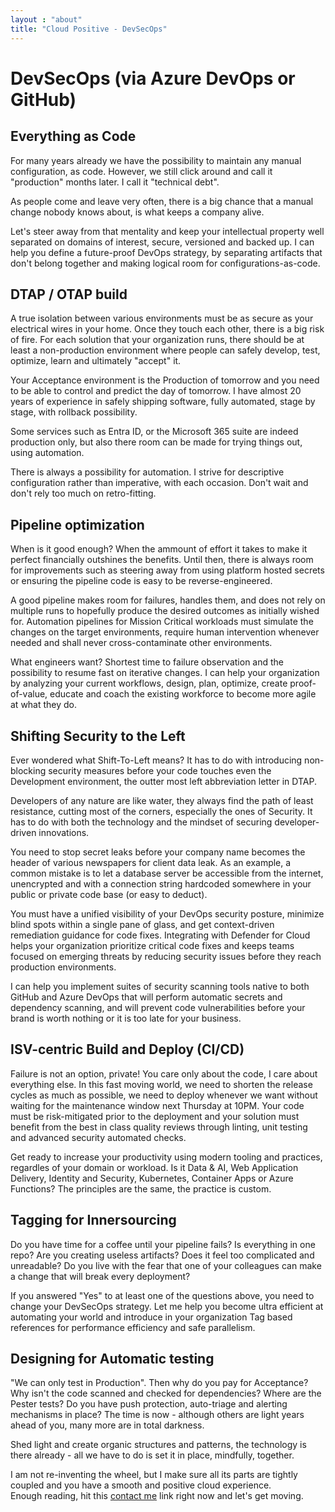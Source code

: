 ```yaml
---
layout : "about"
title: "Cloud Positive - DevSecOps"
---
```


# DevSecOps (via Azure DevOps or GitHub)

## Everything as Code
For many years already we have the possibility to maintain any manual configuration, as code. 
However, we still click around and call it "production" months later. I call it "technical debt".

As people come and leave very often, there is a big chance that a manual change nobody knows about, is what keeps a company alive.

Let's steer away from that mentality and keep your intellectual property well separated on domains of interest, secure, versioned and backed up.
I can help you define a future-proof DevOps strategy, by separating artifacts that don't belong together and making logical room for configurations-as-code.

## DTAP / OTAP build
A true isolation between various environments must be as secure as your electrical wires in your home. Once they touch each other, there is a big risk of fire.
For each solution that your organization runs, there should be at least a non-production environment where people can safely develop, test, optimize, learn and ultimately "accept" it.

Your Acceptance environment is the Production of tomorrow and you need to be able to control and predict the day of tomorrow.
I have almost 20 years of experience in safely shipping software, fully automated, stage by stage, with rollback possibility.

Some services such as Entra ID, or the Microsoft 365 suite are indeed production only, but also there room can be made for trying things out, using automation.

There is always a possibility for automation. I strive for descriptive configuration rather than imperative, with each occasion.
Don't wait and don't rely too much on retro-fitting.

## Pipeline optimization
When is it good enough? When the ammount of effort it takes to make it perfect financially outshines the benefits.
Until then, there is always room for improvements such as steering away from using platform hosted secrets or ensuring the pipeline code is easy to be reverse-engineered.

A good pipeline makes room for failures, handles them, and does not rely on multiple runs to hopefully produce the desired outcomes as initially wished for.
Automation pipelines for Mission Critical workloads must simulate the changes on the target environments, require human intervention whenever needed and shall never cross-contaminate other environments.

What engineers want? Shortest time to failure observation and the possibility to resume fast on iterative changes.
I can help your organization by analyzing your current workflows, design, plan, optimize, create proof-of-value, educate and coach the existing workforce to become more agile at what they do.

## Shifting Security to the Left
Ever wondered what Shift-To-Left means? It has to do with introducing non-blocking security measures before your code touches even the Development environment, the outter most left abbreviation letter in DTAP.

Developers of any nature are like water, they always find the path of least resistance, cutting most of the corners, especially the ones of Security.
It has to do with both the technology and the mindset of securing developer-driven innovations.

You need to stop secret leaks before your company name becomes the header of various newspapers for client data leak.
As an example, a common mistake is to let a database server be accessible from the internet, unencrypted and with a connection string hardcoded somewhere in your public or private code base (or easy to deduct).

You must have a unified visibility of your DevOps security posture, minimize blind spots within a single pane of glass, and get context-driven remediation guidance for code fixes. 
Integrating with Defender for Cloud helps your organization prioritize critical code fixes and keeps teams focused on emerging threats by reducing security issues before they reach production environments.

I can help you implement suites of security scanning tools native to both GitHub and Azure DevOps that will perform automatic secrets and dependency scanning, and will prevent code vulnerabilities before your brand is worth nothing or it is too late for your business.

## ISV-centric Build and Deploy (CI/CD)
Failure is not an option, private! You care only about the code, I care about everything else. In this fast moving world, we need to shorten the release cycles as much as possible, we need to deploy whenever we want without waiting for the maintenance window next Thursday at 10PM. Your code must be risk-mitigated prior to the deployment and your solution must benefit from the best in class quality reviews through linting, unit testing and advanced security automated checks. 

Get ready to increase your productivity using modern tooling and practices, regardles of your domain or workload. Is it Data & AI, Web Application Delivery, Identity and Security, Kubernetes, Container Apps or Azure Functions? The principles are the same, the practice is custom.

## Tagging for Innersourcing
Do you have time for a coffee until your pipeline fails? Is everything in one repo? Are you creating useless artifacts? Does it feel too complicated and unreadable? Do you live with the fear that one of your colleagues can make a change that will break every deployment?

If you answered "Yes" to at least one of the questions above, you need to change your DevSecOps strategy. Let me help you become ultra efficient at automating your world and introduce in your organization Tag based references for performance efficiency and safe parallelism.

## Designing for Automatic testing
"We can only test in Production". Then why do you pay for Acceptance? Why isn't the code scanned and checked for dependencies? Where are the Pester tests? Do you have push protection, auto-triage and alerting mechanisms in place? The time is now - although others are light years ahead of you, many more are in total darkness.

Shed light and create organic structures and patterns, the technology is there already - all we have to do is set it in place, mindfully, together.

I am not re-inventing the wheel, but I make sure all its parts are tightly coupled and you have a smooth and positive cloud experience.  
Enough reading, hit this [contact me](/contact/) link right now and let's get moving.